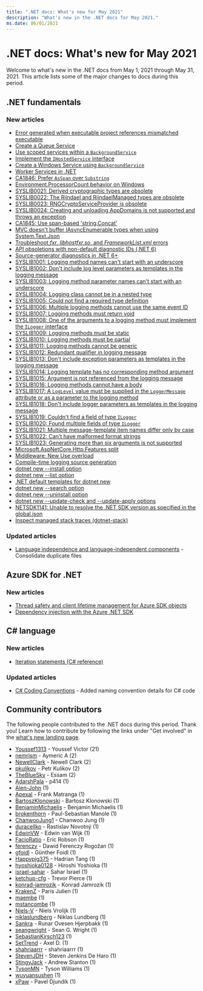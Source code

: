```yaml
---
title: ".NET docs: What's new for May 2021"
description: "What's new in the .NET docs for May 2021."
ms.date: 06/01/2021
---
```


# .NET docs: What's new for May 2021

Welcome to what's new in the .NET docs from May 1, 2021 through May 31, 2021. This article lists some of the major changes to docs during this period.

## .NET fundamentals

### New articles

- [Error generated when executable project references mismatched executable](../core/compatibility/sdk/5.0/referencing-executable-generates-error.md)
- [Create a Queue Service](../core/extensions/queue-service.md)
- [Use scoped services within a `BackgroundService`](../core/extensions/scoped-service.md)
- [Implement the `IHostedService` interface](../core/extensions/timer-service.md)
- [Create a Windows Service using `BackgroundService`](../core/extensions/windows-service.md)
- [Worker Services in .NET](../core/extensions/workers.md)
- [CA1846: Prefer `AsSpan` over `Substring`](../fundamentals/code-analysis/quality-rules/ca1846.md)
- [Environment.ProcessorCount behavior on Windows](../core/compatibility/core-libraries/6.0/environment-processorcount-on-windows.md)
- [SYSLIB0021: Derived cryptographic types are obsolete](../fundamentals/syslib-diagnostics/syslib0021.md)
- [SYSLIB0022: The Rijndael and RijndaelManaged types are obsolete](../fundamentals/syslib-diagnostics/syslib0022.md)
- [SYSLIB0023: RNGCryptoServiceProvider is obsolete](../fundamentals/syslib-diagnostics/syslib0023.md)
- [SYSLIB0024: Creating and unloading AppDomains is not supported and throws an exception](../fundamentals/syslib-diagnostics/syslib0024.md)
- [CA1845: Use span-based 'string.Concat'](../fundamentals/code-analysis/quality-rules/ca1845.md)
- [MVC doesn't buffer IAsyncEnumerable types when using System.Text.Json](../core/compatibility/aspnet-core/6.0/iasyncenumerable-not-buffered-by-mvc.md)
- [Troubleshoot _fxr_, _libhostfxr.so_, and _FrameworkList.xml_ errors](../core/install/linux-package-mixup.md)
- [API obsoletions with non-default diagnostic IDs (.NET 6)](../core/compatibility/core-libraries/6.0/obsolete-apis-with-custom-diagnostics.md)
- [Source-generator diagnostics in .NET 6+](../fundamentals/syslib-diagnostics/source-generators-overview.md)
- [SYSLIB1001: Logging method names can't start with an underscore](../fundamentals/syslib-diagnostics/syslib1001.md)
- [SYSLIB1002: Don't include log level parameters as templates in the logging message](../fundamentals/syslib-diagnostics/syslib1002.md)
- [SYSLIB1003: Logging method parameter names can't start with an underscore](../fundamentals/syslib-diagnostics/syslib1003.md)
- [SYSLIB1004: Logging class cannot be in a nested type](../fundamentals/syslib-diagnostics/syslib1004.md)
- [SYSLIB1005: Could not find a required type definition](../fundamentals/syslib-diagnostics/syslib1005.md)
- [SYSLIB1006: Multiple logging methods cannot use the same event ID](../fundamentals/syslib-diagnostics/syslib1006.md)
- [SYSLIB1007: Logging methods must return void](../fundamentals/syslib-diagnostics/syslib1007.md)
- [SYSLIB1008: One of the arguments to a logging method must implement the `ILogger` interface](../fundamentals/syslib-diagnostics/syslib1008.md)
- [SYSLIB1009: Logging methods must be static](../fundamentals/syslib-diagnostics/syslib1009.md)
- [SYSLIB1010: Logging methods must be partial](../fundamentals/syslib-diagnostics/syslib1010.md)
- [SYSLIB1011: Logging methods cannot be generic](../fundamentals/syslib-diagnostics/syslib1011.md)
- [SYSLIB1012: Redundant qualifier in logging message](../fundamentals/syslib-diagnostics/syslib1012.md)
- [SYSLIB1013: Don't include exception parameters as templates in the logging message](../fundamentals/syslib-diagnostics/syslib1013.md)
- [SYSLIB1014: Logging template has no corresponding method argument](../fundamentals/syslib-diagnostics/syslib1014.md)
- [SYSLIB1015: Argument is not referenced from the logging message](../fundamentals/syslib-diagnostics/syslib1015.md)
- [SYSLIB1016: Logging methods cannot have a body](../fundamentals/syslib-diagnostics/syslib1016.md)
- [SYSLIB1017: A `LogLevel` value must be supplied in the `LoggerMessage` attribute or as a parameter to the logging method](../fundamentals/syslib-diagnostics/syslib1017.md)
- [SYSLIB1018: Don't include logger parameters as templates in the logging message](../fundamentals/syslib-diagnostics/syslib1018.md)
- [SYSLIB1019: Couldn't find a field of type `ILogger`](../fundamentals/syslib-diagnostics/syslib1019.md)
- [SYSLIB1020: Found multiple fields of type `ILogger`](../fundamentals/syslib-diagnostics/syslib1020.md)
- [SYSLIB1021: Multiple message-template item names differ only by case](../fundamentals/syslib-diagnostics/syslib1021.md)
- [SYSLIB1022: Can't have malformed format strings](../fundamentals/syslib-diagnostics/syslib1022.md)
- [SYSLIB1023: Generating more than six arguments is not supported](../fundamentals/syslib-diagnostics/syslib1023.md)
- [Microsoft.AspNetCore.Http.Features split](../core/compatibility/aspnet-core/6.0/microsoft-aspnetcore-http-features-package-split.md)
- [Middleware: New Use overload](../core/compatibility/aspnet-core/6.0/middleware-new-use-overload.md)
- [Compile-time logging source generation](../core/extensions/logger-message-generator.md)
- [dotnet new --install option](../core/tools/dotnet-new-install.md)
- [dotnet new --list option](../core/tools/dotnet-new-list.md)
- [.NET default templates for dotnet new](../core/tools/dotnet-new-sdk-templates.md)
- [dotnet new --search option](../core/tools/dotnet-new-search.md)
- [dotnet new --uninstall option](../core/tools/dotnet-new-uninstall.md)
- [dotnet new --update-check and --update-apply options](../core/tools/dotnet-new-update.md)
- [NETSDK1141: Unable to resolve the .NET SDK version as specified in the global.json](../core/tools/sdk-errors/netsdk1141.md)
- [Inspect managed stack traces (dotnet-stack)](../core/diagnostics/dotnet-stack.md)

### Updated articles

- [Language independence and language-independent components](../standard/language-independence.md) - Consolidate duplicate files

## Azure SDK for .NET

### New articles

- [Thread safety and client lifetime management for Azure SDK objects](../azure/sdk/thread-safety.md)
- [Dependency injection with the Azure .NET SDK](../azure/sdk/dependency-injection.md)

## C# language

### New articles

- [Iteration statements (C# reference)](../csharp/language-reference/statements/iteration-statements.md)

### Updated articles

- [C# Coding Conventions](../csharp/fundamentals/coding-style/coding-conventions.md) - Added naming convention details for C# code

## Community contributors

The following people contributed to the .NET docs during this period. Thank you! Learn how to contribute by following the links under "Get involved" in the [what's new landing page](index.yml).

- [Youssef1313](https://github.com/Youssef1313) - Youssef Victor (21)
- [nemrism](https://github.com/nemrism) - Aymeric A (2)
- [NewellClark](https://github.com/NewellClark) - Newell Clark (2)
- [pkulikov](https://github.com/pkulikov) - Petr Kulikov (2)
- [TheBlueSky](https://github.com/TheBlueSky) - Essam (2)
- [AdarshPala](https://github.com/AdarshPala) - p414 (1)
- [Alen-John](https://github.com/Alen-John) (1)
- [Apexal](https://github.com/Apexal) - Frank Matranga (1)
- [BartoszKlonowski](https://github.com/BartoszKlonowski) - Bartosz Klonowski (1)
- [BenjaminMichaelis](https://github.com/BenjaminMichaelis) - Benjamin Michaelis (1)
- [brokenthorn](https://github.com/brokenthorn) - Paul-Sebastian Manole (1)
- [ChanwooJung1](https://github.com/ChanwooJung1) - Chanwoo Jung (1)
- [duracellko](https://github.com/duracellko) - Rastislav Novotný (1)
- [EdwinVW](https://github.com/EdwinVW) - Edwin van Wijk (1)
- [FacioRatio](https://github.com/FacioRatio) - Eric Robson (1)
- [ferenczy](https://github.com/ferenczy) - Dawid Ferenczy Rogožan (1)
- [gfoidl](https://github.com/gfoidl) - Günther Foidl (1)
- [Happypig375](https://github.com/Happypig375) - Hadrian Tang (1)
- [hyoshioka0128](https://github.com/hyoshioka0128) - Hiroshi Yoshioka (1)
- [israel-sahar](https://github.com/israel-sahar) - Sahar Israel (1)
- [ketchup-cfg](https://github.com/ketchup-cfg) - Trevor Pierce (1)
- [konrad-jamrozik](https://github.com/konrad-jamrozik) - Konrad Jamrozik (1)
- [KrakenZ](https://github.com/KrakenZ) - Paris Julien (1)
- [maembe](https://github.com/maembe) (1)
- [mstancombe](https://github.com/mstancombe) (1)
- [Niels-V](https://github.com/Niels-V) - Niels Vrolijk (1)
- [niklaslundberg](https://github.com/niklaslundberg) - Niklas Lundberg (1)
- [Sankra](https://github.com/Sankra) - Runar Ovesen Hjerpbakk (1)
- [seangwright](https://github.com/seangwright) - Sean G. Wright (1)
- [SebastianKirsch123](https://github.com/SebastianKirsch123) (1)
- [SetTrend](https://github.com/SetTrend) - Axel D. (1)
- [shahriaarrr](https://github.com/shahriaarrr) - shahriaarrr (1)
- [StevenJDH](https://github.com/StevenJDH) - Steven Jenkins De Haro (1)
- [StingyJack](https://github.com/StingyJack) - Andrew Stanton (1)
- [TysonMN](https://github.com/TysonMN) - Tyson Williams (1)
- [wuyuansushen](https://github.com/wuyuansushen) (1)
- [xPaw](https://github.com/xPaw) - Pavel Djundik (1)
